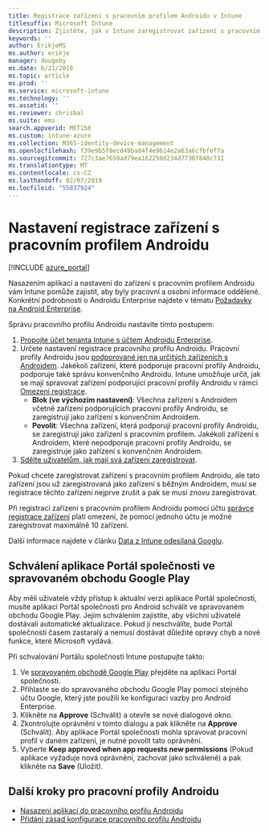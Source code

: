 ```yaml
---
title: Registrace zařízení s pracovním profilem Androidu v Intune
titlesuffix: Microsoft Intune
description: Zjistěte, jak v Intune zaregistrovat zařízení s pracovním profilem Androidu.
keywords: ''
author: ErikjeMS
ms.author: erikje
manager: dougeby
ms.date: 6/21/2018
ms.topic: article
ms.prod: ''
ms.service: microsoft-intune
ms.technology: ''
ms.assetid: ''
ms.reviewer: chrisbal
ms.suite: ems
search.appverid: MET150
ms.custom: intune-azure
ms.collection: M365-identity-device-management
ms.openlocfilehash: f39e9b5f8ecd49ba84f4e9614e2a63a6cfbfef7a
ms.sourcegitcommit: 727c3ae7659ad79ea162250d234d7730f840c731
ms.translationtype: MT
ms.contentlocale: cs-CZ
ms.lasthandoff: 02/07/2019
ms.locfileid: "55837924"
---
```

# <a name="set-up-enrollment-of-android-work-profile-devices"></a>Nastavení registrace zařízení s pracovním profilem Androidu

[!INCLUDE [azure_portal](./includes/azure_portal.md)]

Nasazením aplikací a nastavení do zařízení s pracovním profilem Androidu vám Intune pomůže zajistit, aby byly pracovní a osobní informace oddělené. Konkrétní podrobnosti o Androidu Enterprise najdete v tématu [Požadavky na Android Enterprise](https://support.google.com/work/android/answer/6174145?hl=en&ref_topic=6151012).

Správu pracovního profilu Androidu nastavíte tímto postupem:

1. [Propojte účet tenanta Intune s účtem Androidu Enterprise](connect-intune-android-enterprise.md).
2. Určete nastavení registrace pracovního profilu Androidu. Pracovní profily Androidu jsou [podporované jen na určitých zařízeních s Androidem](https://support.google.com/work/android/answer/6174145?hl=en&ref_topic=6151012%20style=%22target=new_window%22). Jakékoli zařízení, které podporuje pracovní profily Androidu, podporuje také správu konvenčního Androidu. Intune umožňuje určit, jak se mají spravovat zařízení podporující pracovní profily Androidu v rámci [Omezení registrace](enrollment-restrictions-set.md).
    - **Blok (ve výchozím nastavení)**:  Všechna zařízení s Androidem včetně zařízení podporujících pracovní profily Androidu, se zaregistrují jako zařízení s konvenčním Androidem.
    - **Povolit**: Všechna zařízení, která podporují pracovní profily Androidu, se zaregistrují jako zařízení s pracovním profilem. Jakékoli zařízení s Androidem, které nepodporuje pracovní profily Androidu, se zaregistruje jako zařízení s konvenčním Androidem.
3. [Sdělte uživatelům, jak mají svá zařízení zaregistrovat](/intune-user-help/enroll-your-device-in-intune-android).


Pokud chcete zaregistrovat zařízení s pracovním profilem Androidu, ale tato zařízení jsou už zaregistrovaná jako zařízení s běžným Androidem, musí se registrace těchto zařízení nejprve zrušit a pak se musí znovu zaregistrovat.

Při registraci zařízení s pracovním profilem Androidu pomocí účtu [správce registrace zařízení](device-enrollment-manager-enroll.md) platí omezení, že pomocí jednoho účtu je možné zaregistrovat maximálně 10 zařízení.

Další informace najdete v článku [Data z Intune odesílaná Googlu](data-intune-sends-to-google.md).

## <a name="approve-the-company-portal-app-in-the-managed-google-play-store"></a>Schválení aplikace Portál společnosti ve spravovaném obchodu Google Play

Aby měli uživatelé vždy přístup k aktuální verzi aplikace Portál společnosti, musíte aplikaci Portál společnosti pro Android schválit ve spravovaném obchodu Google Play. Jejím schválením zajistíte, aby všichni uživatelé dostávali automatické aktualizace. Pokud ji neschválíte, bude Portál společnosti časem zastaralý a nemusí dostávat důležité opravy chyb a nové funkce, které Microsoft vydává.

Při schvalování Portálu společnosti Intune postupujte takto:

1.  Ve [spravovaném obchodě Google Play](https://play.google.com/work/apps/details?id=com.microsoft.windowsintune.companyportal) přejděte na aplikaci Portál společnosti.
2.  Přihlaste se do spravovaného obchodu Google Play pomocí stejného účtu Google, který jste použili ke konfiguraci vazby pro Android Enterprise.
3.  Klikněte na **Approve** (Schválit) a otevře se nové dialogové okno.
4.  Zkontrolujte oprávnění v tomto dialogu a pak klikněte na **Approve** (Schválit). Aby aplikace Portál společnosti mohla spravovat pracovní profil v daném zařízení, je nutné povolit tato oprávnění.
5.  Vyberte **Keep approved when app requests new permissions** (Pokud aplikace vyžaduje nová oprávnění, zachovat jako schválené) a pak klikněte na **Save** (Uložit).

## <a name="next-steps-for-android-work-profiles"></a>Další kroky pro pracovní profily Androidu
- [Nasazení aplikací do pracovního profilu Androidu](apps-add-android-for-work.md)
- [Přidání zásad konfigurace pracovního profilu Androidu](device-profiles.md)
